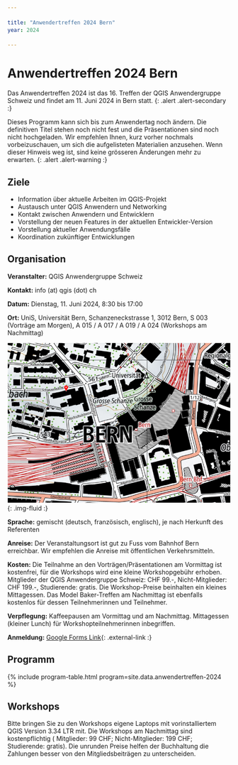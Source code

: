 ```yaml
---

title: "Anwendertreffen 2024 Bern"
year: 2024

---
```


# Anwendertreffen 2024 Bern

Das Anwendertreffen 2024 ist das 16. Treffen der QGIS Anwendergruppe Schweiz und
findet am 11. Juni 2024 in Bern statt.
{: .alert .alert-secondary :}

Dieses Programm kann sich bis zum Anwendertag noch ändern. Die definitiven Titel stehen noch nicht fest und die Präsentationen sind noch nicht hochgeladen. Wir empfehlen Ihnen, kurz vorher nochmals vorbeizuschauen, um sich die aufgelisteten Materialien anzusehen. Wenn dieser Hinweis weg ist, sind keine grösseren Änderungen mehr zu erwarten.
{: .alert .alert-warning :}

## Ziele

* Information über aktuelle Arbeiten im QGIS-Projekt
* Austausch unter QGIS Anwendern und Networking
* Kontakt zwischen Anwendern und Entwicklern
* Vorstellung der neuen Features in der aktuellen Entwickler-Version
* Vorstellung aktueller Anwendungsfälle
* Koordination zukünftiger Entwicklungen

## Organisation

**Veranstalter:** QGIS Anwendergruppe Schweiz

**Kontakt:** info (at) qgis (dot) ch

**Datum:** Dienstag, 11. Juni 2024, 8:30 bis 17:00

**Ort:** UniS, Universität Bern, Schanzeneckstrasse 1, 3012 Bern, S 003 (Vorträge am Morgen), A 015 / A 017 / A 019 / A 024 (Workshops am Nachmittag)

![](/assets/img/lageplan_unis_unibe_swisstopo_2024.png){: .img-fluid :}

**Sprache:** gemischt (deutsch, französisch, englisch), je nach Herkunft des Referenten

**Anreise:** Der Veranstaltungsort ist gut zu Fuss vom Bahnhof Bern erreichbar.
Wir empfehlen die Anreise mit öffentlichen Verkehrsmitteln.

**Kosten:**  Die Teilnahme an den Vorträgen/Präsentationen am Vormittag ist
kostenfrei, für die Workshops wird eine kleine Workshopgebühr erhoben.
Mitglieder der QGIS Anwendergruppe Schweiz: CHF 99.-, Nicht-Mitglieder:
CHF 199.-, Studierende: gratis. Die Workshop-Preise beinhalten ein kleines
Mittagessen.
Das Model Baker-Treffen am Nachmittag ist ebenfalls kostenlos für dessen Teilnehmerinnen und Teilnehmer.

**Verpflegung:** Kaffeepausen am Vormittag und am Nachmittag. Mittagessen (kleiner
Lunch) für Workshopteilnehmerinnen inbegriffen.

**Anmeldung:** [Google Forms Link](https://forms.gle/iyC8cCB85T9wrSCW6){: .external-link :}

## Programm

{% include program-table.html program=site.data.anwendertreffen-2024 %}

## Workshops

Bitte bringen Sie zu den Workshops eigene Laptops mit vorinstalliertem QGIS
Version 3.34 LTR mit. Die Workshops am Nachmittag sind kostenpflichtig
( Mitglieder: 99 CHF; Nicht-Mitglieder: 199 CHF; Studierende: gratis). Die unrunden
Preise helfen der Buchhaltung die Zahlungen besser von den Mitgliedsbeiträgen zu
unterscheiden.
